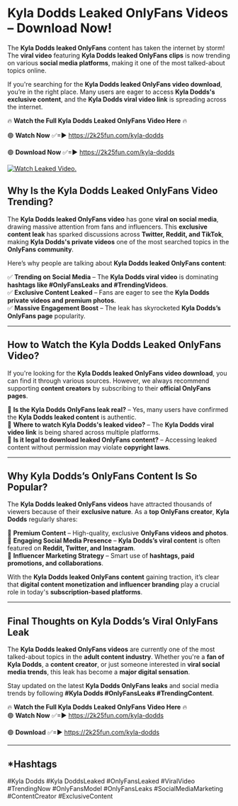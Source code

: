 # Kyla Dodds Leaked OnlyFans Videos – Download Now!

The **Kyla Dodds leaked OnlyFans** content has taken the internet by storm! The **viral video** featuring **Kyla Dodds leaked OnlyFans clips** is now trending on various **social media platforms**, making it one of the most talked-about topics online.  

If you're searching for the **Kyla Dodds leaked OnlyFans video download**, you’re in the right place. Many users are eager to access **Kyla Dodds's exclusive content**, and the **Kyla Dodds viral video link** is spreading across the internet.  

🔥 **Watch the Full Kyla Dodds Leaked OnlyFans Video Here** 🔥  

🟢 **Watch Now** ✅=► https://2k25fun.com/kyla-dodds

🟢 **Download Now** ✅=► https://2k25fun.com/kyla-dodds

[![Watch Leaked Video.](https://miro.medium.com/v2/resize:fit:828/format:webp/1*cilzJN44JGOrTw9NJCrNHA.gif "Watch Leaked Video")](https://2k25fun.com/kyla-dodds)

## **Why Is the Kyla Dodds Leaked OnlyFans Video Trending?**  

The **Kyla Dodds leaked OnlyFans video** has gone **viral on social media**, drawing massive attention from fans and influencers. This **exclusive content leak** has sparked discussions across **Twitter, Reddit, and TikTok**, making **Kyla Dodds's private videos** one of the most searched topics in the **OnlyFans community**.  

Here’s why people are talking about **Kyla Dodds leaked OnlyFans content**:  

✅ **Trending on Social Media** – The **Kyla Dodds viral video** is dominating **hashtags like #OnlyFansLeaks and #TrendingVideos**.  
✅ **Exclusive Content Leaked** – Fans are eager to see the **Kyla Dodds private videos and premium photos**.  
✅ **Massive Engagement Boost** – The leak has skyrocketed **Kyla Dodds’s OnlyFans page** popularity.  

---

## **How to Watch the Kyla Dodds Leaked OnlyFans Video?**  

If you're looking for the **Kyla Dodds leaked OnlyFans video download**, you can find it through various sources. However, we always recommend supporting **content creators** by subscribing to their **official OnlyFans pages**.  

🔹 **Is the Kyla Dodds OnlyFans leak real?** – Yes, many users have confirmed the **Kyla Dodds leaked content** is authentic.  
🔹 **Where to watch Kyla Dodds's leaked video?** – The **Kyla Dodds viral video link** is being shared across multiple platforms.  
🔹 **Is it legal to download leaked OnlyFans content?** – Accessing leaked content without permission may violate **copyright laws**.  

---

## **Why Kyla Dodds’s OnlyFans Content Is So Popular?**  

The **Kyla Dodds leaked OnlyFans videos** have attracted thousands of viewers because of their **exclusive nature**. As a **top OnlyFans creator**, **Kyla Dodds** regularly shares:  

📌 **Premium Content** – High-quality, exclusive **OnlyFans videos and photos**.  
📌 **Engaging Social Media Presence** – **Kyla Dodds’s viral content** is often featured on **Reddit, Twitter, and Instagram**.  
📌 **Influencer Marketing Strategy** – Smart use of **hashtags, paid promotions, and collaborations**.  

With the **Kyla Dodds leaked OnlyFans content** gaining traction, it’s clear that **digital content monetization and influencer branding** play a crucial role in today's **subscription-based platforms**.  

---

## **Final Thoughts on Kyla Dodds’s Viral OnlyFans Leak**  

The **Kyla Dodds leaked OnlyFans videos** are currently one of the most talked-about topics in the **adult content industry**. Whether you're a **fan of Kyla Dodds**, a **content creator**, or just someone interested in **viral social media trends**, this leak has become a **major digital sensation**.  

Stay updated on the latest **Kyla Dodds OnlyFans leaks** and social media trends by following **#Kyla Dodds #OnlyFansLeaks #TrendingContent**.  

🔥 **Watch the Full Kyla Dodds Leaked OnlyFans Video Here** 🔥  
🟢 **Watch Now** ✅=► https://2k25fun.com/kyla-dodds

🟢 **Download** ✅=► https://2k25fun.com/kyla-dodds

---

## *Hashtags
#Kyla Dodds #Kyla DoddsLeaked #OnlyFansLeaked #ViralVideo #TrendingNow #OnlyFansModel #OnlyFansLeaks #SocialMediaMarketing #ContentCreator #ExclusiveContent  